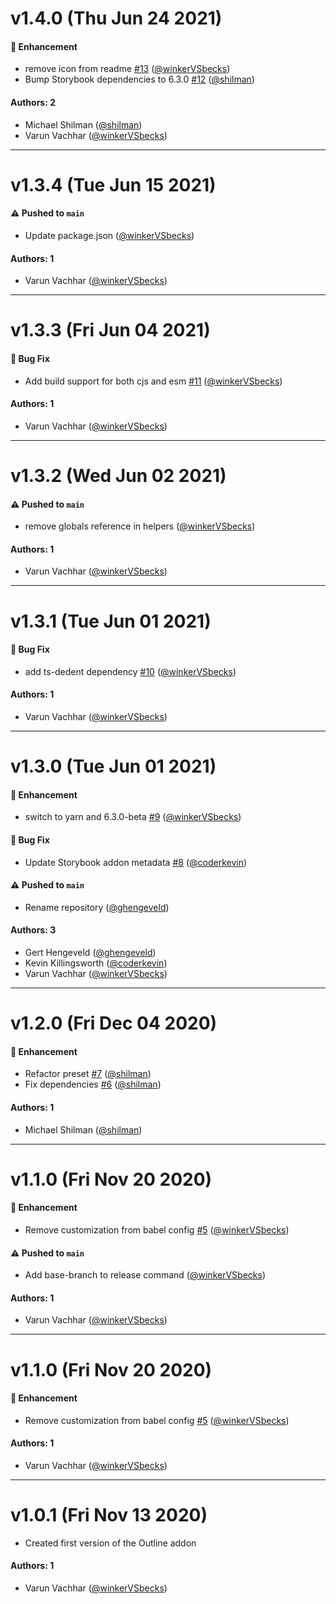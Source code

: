# v1.4.0 (Thu Jun 24 2021)

#### 🚀 Enhancement

- remove icon from readme [#13](https://github.com/chromaui/storybook-addon-outline/pull/13) ([@winkerVSbecks](https://github.com/winkerVSbecks))
- Bump Storybook dependencies to 6.3.0 [#12](https://github.com/chromaui/storybook-addon-outline/pull/12) ([@shilman](https://github.com/shilman))

#### Authors: 2

- Michael Shilman ([@shilman](https://github.com/shilman))
- Varun Vachhar ([@winkerVSbecks](https://github.com/winkerVSbecks))

---

# v1.3.4 (Tue Jun 15 2021)

#### ⚠️ Pushed to `main`

- Update package.json ([@winkerVSbecks](https://github.com/winkerVSbecks))

#### Authors: 1

- Varun Vachhar ([@winkerVSbecks](https://github.com/winkerVSbecks))

---

# v1.3.3 (Fri Jun 04 2021)

#### 🐛 Bug Fix

- Add build support for both cjs and esm [#11](https://github.com/chromaui/storybook-addon-outline/pull/11) ([@winkerVSbecks](https://github.com/winkerVSbecks))

#### Authors: 1

- Varun Vachhar ([@winkerVSbecks](https://github.com/winkerVSbecks))

---

# v1.3.2 (Wed Jun 02 2021)

#### ⚠️ Pushed to `main`

- remove globals reference in helpers ([@winkerVSbecks](https://github.com/winkerVSbecks))

#### Authors: 1

- Varun Vachhar ([@winkerVSbecks](https://github.com/winkerVSbecks))

---

# v1.3.1 (Tue Jun 01 2021)

#### 🐛 Bug Fix

- add ts-dedent dependency [#10](https://github.com/chromaui/storybook-addon-outline/pull/10) ([@winkerVSbecks](https://github.com/winkerVSbecks))

#### Authors: 1

- Varun Vachhar ([@winkerVSbecks](https://github.com/winkerVSbecks))

---

# v1.3.0 (Tue Jun 01 2021)

#### 🚀 Enhancement

- switch to yarn and 6.3.0-beta [#9](https://github.com/chromaui/storybook-addon-outline/pull/9) ([@winkerVSbecks](https://github.com/winkerVSbecks))

#### 🐛 Bug Fix

- Update Storybook addon metadata [#8](https://github.com/chromaui/storybook-addon-outline/pull/8) ([@coderkevin](https://github.com/coderkevin))

#### ⚠️ Pushed to `main`

- Rename repository ([@ghengeveld](https://github.com/ghengeveld))

#### Authors: 3

- Gert Hengeveld ([@ghengeveld](https://github.com/ghengeveld))
- Kevin Killingsworth ([@coderkevin](https://github.com/coderkevin))
- Varun Vachhar ([@winkerVSbecks](https://github.com/winkerVSbecks))

---

# v1.2.0 (Fri Dec 04 2020)

#### 🚀 Enhancement

- Refactor preset [#7](https://github.com/chromaui/storybook-addon-outline/pull/7) ([@shilman](https://github.com/shilman))
- Fix dependencies [#6](https://github.com/chromaui/storybook-addon-outline/pull/6) ([@shilman](https://github.com/shilman))

#### Authors: 1

- Michael Shilman ([@shilman](https://github.com/shilman))

---

# v1.1.0 (Fri Nov 20 2020)

#### 🚀 Enhancement

- Remove customization from babel config [#5](https://github.com/chromaui/storybook-addon-outline/pull/5) ([@winkerVSbecks](https://github.com/winkerVSbecks))

#### ⚠️ Pushed to `main`

- Add base-branch to release command ([@winkerVSbecks](https://github.com/winkerVSbecks))

#### Authors: 1

- Varun Vachhar ([@winkerVSbecks](https://github.com/winkerVSbecks))

---

# v1.1.0 (Fri Nov 20 2020)

#### 🚀 Enhancement

- Remove customization from babel config [#5](https://github.com/chromaui/storybook-addon-outline/pull/5) ([@winkerVSbecks](https://github.com/winkerVSbecks))

#### Authors: 1

- Varun Vachhar ([@winkerVSbecks](https://github.com/winkerVSbecks))

---

# v1.0.1 (Fri Nov 13 2020)

- Created first version of the Outline addon

#### Authors: 1

- Varun Vachhar ([@winkerVSbecks](https://github.com/winkerVSbecks))
